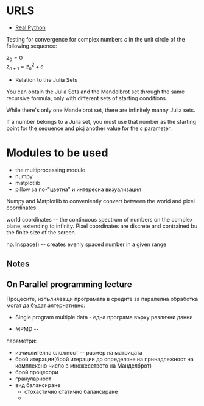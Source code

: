 # URLS

* [Real Python](https://realpython.com/mandelbrot-set-python/)



Testing for convergence for complex numbers $c$ in the unit circle of the following sequence\:

$z_{0} = 0$  
$z_{n + 1} = {z_{n}}^2 + c$  




* Relation to the Julia Sets

You can obtain the Julia Sets and the Mandelbrot set through the same recursive formula, only with different sets of starting conditions.

While there's only one Mandelbrot set, there are infinitely manny Julia sets.

If a number belongs to a Julia set, you must use that number as the starting point for the sequence and picj another value for the $c$ parameter.

# Modules to be used

* the multiprocessing module
* numpy
* matplotlib
* pillow за по-"цветна" и интересна визуализация

Numpy and Matplotlib to conveniently convert between the world and pixel coordinates.

world coordinates -- the continuous spectrum of numbers on the complex plane, extending to infinity. Pixel coordinates are discrete and contrained bu the finite size of the screen. 



np.linspace() -- creates evenly spaced number in a given range


## Notes

## On Parallel programming lecture

Процесите, изпълняващи програмата в средите за паралелна обработка могат да бъдат алтернативно\:

* Single program multiple data - една програма върху различни данни

* MPMD --  


параметри\:

* изчислителна сложност -- размер на матрицата
* брой итерации(брой итерации до определяне на принадлежност на комплексно число в множесетвото на Манделброт)
* брой процесори
* грануларност
* вид балансиране
    * стохастично статично балансиране
    * 
